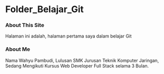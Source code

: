 # Folder_Belajar_Git

### About This Site
Halaman ini adalah, halaman pertama saya dalam belajar Git

### About Me
Nama Wahyu Pambudi, Lulusan SMK Jurusan Teknik Komputer Jaringan, Sedang Mengikuti Kursus Web Developer Full Stack selama 3 Bulan.
